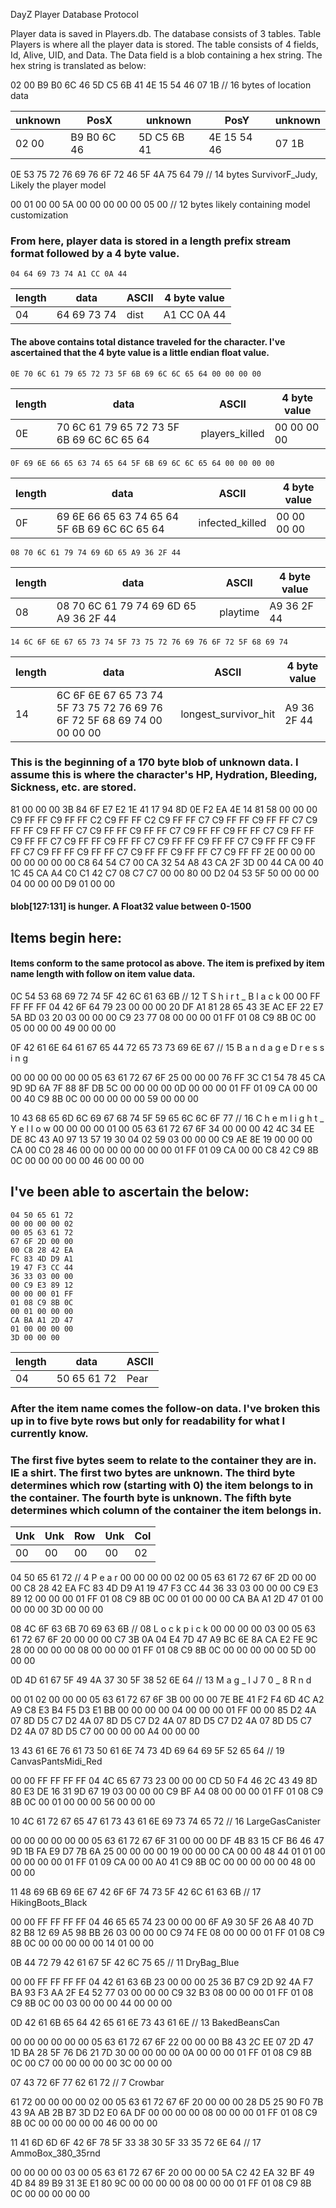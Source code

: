 DayZ Player Database Protocol

Player data is saved in Players.db. The database consists of 3 tables. Table Players
is where all the player data is stored. The table consists of 4 fields, Id, Alive, UID, and Data.
The Data field is a blob containing a hex string. The hex string is translated as below:

02 00 B9 B0 6C 46 5D C5 6B 41 4E 15 54 46 07 1B 				// 16 bytes of location data

| unknown | PosX        | unknown     | PosY        | unknown |
|---------|-------------|-------------|-------------|---------|
| 02 00   | B9 B0 6C 46 | 5D C5 6B 41 | 4E 15 54 46 | 07 1B   |


0E 53 75 72 76 69 76 6F 72 46 5F 4A 75 64 79 					// 14 bytes SurvivorF_Judy, Likely the player model

00 01 00 00 5A 00 00 00 00 00 05 00                             // 12 bytes likely containing model customization

### From here, player data is stored in a length prefix stream format followed by a 4 byte value.
`04 64 69 73 74 A1 CC 0A 44`

| length | data        | ASCII | 4 byte value |
|--------|-------------|-------|--------------|
| 04     | 64 69 73 74 | dist  | A1 CC 0A 44  |

#### The above contains total distance traveled for the character. I've ascertained that the 4 byte value is a little endian float value.


`0E 70 6C 61 79 65 72 73 5F 6B 69 6C 6C 65 64 00 00 00 00`

| length | data                                      | ASCII           | 4 byte value |
|--------|-------------------------------------------|-----------------|--------------|
| 0E     | 70 6C 61 79 65 72 73 5F 6B 69 6C 6C 65 64 | players_killed  | 00 00 00 00  |



`0F 69 6E 66 65 63 74 65 64 5F 6B 69 6C 6C 65 64 00 00 00 00` 


| length | data                                          | ASCII           | 4 byte value |
|--------|-----------------------------------------------|-----------------|--------------|
| 0F     | 69 6E 66 65 63 74 65 64 5F 6B 69 6C 6C 65 64  | infected_killed | 00 00 00 00  |


`08 70 6C 61 79 74 69 6D 65 A9 36 2F 44`


| length | data                                    | ASCII    | 4 byte value |
|--------|-----------------------------------------|----------|--------------|
| 08     | 08 70 6C 61 79 74 69 6D 65 A9 36 2F 44  | playtime | A9 36 2F 44  |


`14 6C 6F 6E 67 65 73 74 5F 73 75 72 76 69 76 6F 72 5F 68 69 74`


| length | data                                                                    | ASCII                | 4 byte value |
|--------|-------------------------------------------------------------------------|----------------------|--------------|
| 14     | 6C 6F 6E 67 65 73 74 5F 73 75 72 76 69 76 6F 72 5F 68 69 74 00 00 00 00 | longest_survivor_hit | A9 36 2F 44  |



### This is the beginning of a 170 byte blob of unknown data. I assume this is where the character's HP, Hydration, Bleeding, Sickness, etc. are stored.
81 00 00 00 3B 84 6F E7 E2 1E 41 17 94 8D 0E
F2 EA 4E 14 81 58 00 00 00 C9 FF FF C9 FF FF C2
C9 FF FF C2 C9 FF FF C7 C9 FF FF C9 FF FF C7 C9
FF FF C9 FF FF C7 C9 FF FF C9 FF FF C7 C9 FF FF
C9 FF FF C7 C9 FF FF C9 FF FF C7 C9 FF FF C9 FF
FF C7 C9 FF FF C9 FF FF C7 C9 FF FF C9 FF FF C7
C9 FF FF C9 FF FF C7 C9 FF FF C9 FF FF C7 C9 FF
FF 2E 00 00 00 00 00 00 00 00 C8 64 54 C7 00 CA
32 54 A8 43 CA 2F 3D 00 44 CA 00 40 1C 45 CA A4
C0 C1 42 C7 08 C7 C7 00 00 80 00 D2 04 53 5F 50
00 00 00 04 00 00 00 D9 01 00 00


#### blob[127:131] is hunger. A Float32 value between 0-1500


## Items begin here:

#### Items conform to the same protocol as above. The item is prefixed by item name length with follow on item value data.



0C 54 53 68 69  72 74 5F 42 6C 61 63 6B 						// 12 T S h i r t _ B l a c k
00 00 FF FF FF FF 04 42 6F 64 79 23 00 00 00 20
DF A1 81 28 65 43 3E AC EF 22 E7 5A BD 03 20 03
00 00 00 C9 23 77 08 00 00 00 01 FF 01 08 C9 8B
0C 00 05 00 00 00 49 00 00 00


0F 42 61 6E 64 61 67 65 44 72 65 73 73 69 6E 67 				// 15 B a n d a g e D r e s s i n g

00 00 00 00 00 00 05 63 61 72 67 6F 25 00
00 00 76 FF 3C C1 54 78 45 CA 9D 9D 6A 7F 88 8F
DB 5C 00 00 00 00 0D 00 00 00 01 FF 01 09 CA 00
00 00 40 C9 8B 0C 00 00 00 00 00 59 00 00 00


10 43 68 65 6D 6C 69 67 68 74 5F 59 65 6C 6C 6F 77 				// 16 C h e m l i g h t _ Y e l l o w
00 00 00 00 01 00 05 63 61 72 67 6F 34 00 00 00
42 4C 34 EE DE 8C 43 A0 97 13 57 19 30 04 02 59
03 00 00 00 C9 AE 8E 19 00 00 00 CA 00 C0 28 46
00 00 00 00 00 00 00 01 FF 01 09 CA 00 00 C8 42
C9 8B 0C 00 00 00 00 00 46 00 00 00

## I've been able to ascertain the below:
```
04 50 65 61 72
00 00 00 00 02 
00 05 63 61 72 
67 6F 2D 00 00
00 C8 28 42 EA 
FC 83 4D D9 A1 
19 47 F3 CC 44 
36 33 03 00 00 
00 C9 E3 89 12 
00 00 00 01 FF 
01 08 C9 8B 0C 
00 01 00 00 00 
CA BA A1 2D 47 
01 00 00 00 00 
3D 00 00 00
```

| length | data        | ASCII |
|--------|-------------|-------|
| 04     | 50 65 61 72 | Pear  |


### After the item name comes the follow-on data. I've broken this up in to five byte rows but only for readability for what I currently know.
### The first five bytes seem to relate to the container they are in. IE a shirt. The first two bytes are unknown. The third byte determines which row (starting with 0) the item belongs to in the container. The fourth byte is unknown. The fifth byte determines which column of the container the item belongs in.


| Unk | Unk | Row | Unk   | Col |
|-----|-----|-----|-------|-----|
| 00  | 00  | 00  | 00    | 02  | 


04 50 65 61 72 													// 4 P e a r
00 00 00 00 02 00 05 63 61 72 67 6F 2D 00 00
00 C8 28 42 EA FC 83 4D D9 A1 19 47 F3 CC 44 36
33 03 00 00 00 C9 E3 89 12 00 00 00 01 FF 01 08
C9 8B 0C 00 01 00 00 00 CA BA A1 2D 47 01 00 00 00 00 3D 00 00 00

08 4C 6F 63 6B 70 69 63 6B 										// 08 L o c k p i c k
00 00 00 00 03 00 05 63 61 72 67 6F 20 00 00 00 C7
3B 0A 04 E4 7D 47 A9 BC 6E 8A CA E2 FE 9C 28 00
00 00 00 08 00 00 00 01 FF 01 08 C9 8B 0C 00 00
00 00 00 5D 00 00 00

0D 4D 61 67 5F 49 4A 37 30 5F 38 52 6E 64						// 13 M a g _ I J 7 0 _ 8 R n d

00 01 02 00 00 00 05 63 61 72 67
6F 3B 00 00 00 7E BE 41 F2 F4 6D 4C A2 A9 C8 E3
B4 F5 D3 E1 BB 00 00 00 00 04 00 00 00 01 FF 00
00 85 D2 4A 07 8D D5 C7 D2 4A 07 8D D5 C7 D2 4A
07 8D D5 C7 D2 4A 07 8D D5 C7 D2 4A 07 8D D5 C7
00 00 00 00 A4 00 00 00

13 43 61 6E 76 61 73 50 61 6E 74 73 4D 69 64 69 5F 52 65 64  	// 19 CanvasPantsMidi_Red

00 00 FF FF
FF FF 04 4C 65 67 73 23 00 00 00 CD 50 F4 46 2C
43 49 8D 80 E3 DE 16 31 9D 67 19 03 00 00 00 C9
BF A4 08 00 00 00 01 FF 01 08 C9 8B 0C 00 01 00
00 00 56 00 00 00

10 4C 61 72 67 65 47 61 73 43 61 6E 69 73 74 65 72 					// 16 LargeGasCanister

00 00 00 00 00 00 05 63 61
72 67 6F 31 00 00 00 DF 4B 83 15 CF B6 46 47 9D
1B FA E9 D7 7B 6A 25 00 00 00 00 19 00 00 00 CA
00 00 48 44 01 01 00 00 00 00 00 01 FF 01 09 CA
00 00 A0 41 C9 8B 0C 00 00 00 00 00 48 00 00 00


11 48 69 6B 69 6E 67 42 6F 6F 74 73 5F 42 6C 61 63 6B 			// 17 HikingBoots_Black

00 00 FF FF FF FF 04 46 65 65 74 23 00 00
00 6F A9 30 5F 26 A8 40 7D 82 B8 12 69 A5 98 BB
26 03 00 00 00 C9 74 FE 08 00 00 00 01 FF 01 08
C9 8B 0C 00 00 00 00 00 14 01 00 00

0B 44 72 79 42 61 67 5F 42 6C 75 65								// 11 DryBag_Blue

00 00 FF FF FF FF 04 42
61 63 6B 23 00 00 00 25 36 B7 C9 2D 92 4A F7 BA
93 F3 AA 2F E4 52 77 03 00 00 00 C9 32 B3 08 00
00 00 01 FF 01 08 C9 8B 0C 00 03 00 00 00 44 00
00 00

0D 42 61 6B 65 64 42 65 61 6E 73 43 61 6E						// 13 BakedBeansCan

00 00 00 00 00 00 05 63 61 72 67 6F 22 00 00 00
B8 43 2C EE 07 2D 47 1D BA 28 5F 76 D6 21 7D 30
00 00 00 00 0A 00 00 00 01 FF 01 08 C9 8B 0C 00
C7 00 00 00 00 00 3C 00 00 00

07 43 72 6F 77 62 61 72											// 7 Crowbar

61 72 00 00 00 00 02 00 05 63 61 72 67 6F 20 00
00 00 28 D5 25 90 F0 7B 43 9A AB 2B B7 3D D2 E0
6A DF 00 00 00 00 08 00 00 00 01 FF 01 08 C9 8B
0C 00 00 00 00 00 46 00 00 00

11 41 6D 6D 6F 42 6F 78 5F 33 38 30 5F 33 35 72 6E 64 			// 17 AmmoBox_380_35rnd

00 00 00 00 03 00 05 63 61 72 67 6F 20 00 00 00
5A C2 42 EA 32 BF 49 4D 84 89 B9 31 3E E1 80 9C
00 00 00 00 08 00 00 00 01 FF 01 08 C9 8B 0C 00
00 00 00 00
